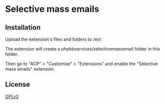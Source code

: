 # Selective mass emails

## Installation

Upload the extension's files and folders to /ext

The extension will create a phpbbservices/selectivemassemail folder in this folder.

Then go to "ACP" > "Customise" > "Extensions" and enable the "Selective mass emails" extension.

## License

[GPLv2](license.txt)
